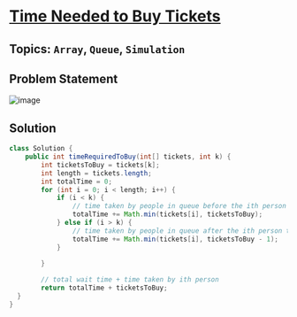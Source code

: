 # [Time Needed to Buy Tickets](https://leetcode.com/problems/time-needed-to-buy-tickets/description/?envType=daily-question&envId=2024-04-09)
## Topics: `Array`, `Queue`, `Simulation`
## Problem Statement
![image](https://github.com/SiddhantKumarMaurya/LeetCode_Questions/assets/107787014/2c64532c-d35f-49f4-8a0b-76f7bb1247d5)
## Solution
```java
class Solution {
    public int timeRequiredToBuy(int[] tickets, int k) {
        int ticketsToBuy = tickets[k];
        int length = tickets.length;
        int totalTime = 0;
        for (int i = 0; i < length; i++) {
            if (i < k) {
                // time taken by people in queue before the ith person to buy tickets equal to k
                totalTime += Math.min(tickets[i], ticketsToBuy);
            } else if (i > k) {
                // time taken by people in queue after the ith person to buy tickets equal to k - 1
                totalTime += Math.min(tickets[i], ticketsToBuy - 1);
            }
            
        }

        // total wait time + time taken by ith person
        return totalTime + ticketsToBuy;
  }
}
```
